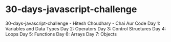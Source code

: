 # 30-days-javascript-challenge
30-days-javascript-challenge - Hitesh Choudhary - Chai Aur Code
Day 1: Variables and Data Types
Day 2: Operators
Day 3: Control Structures
Day 4: Loops
Day 5: Functions
Day 6: Arrays
Day 7: Objects
